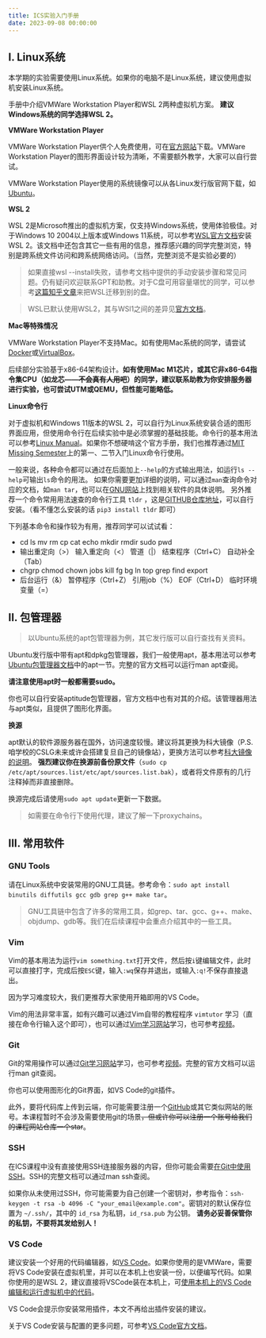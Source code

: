 ```yaml
---
title: ICS实验入门手册
date: 2023-09-08 00:00:00
---
```


## I. Linux系统

本学期的实验需要使用Linux系统。如果你的电脑不是Linux系统，建议使用虚拟机安装Linux系统。

手册中介绍VMWare Workstation Player和WSL 2两种虚拟机方案。 **建议Windows系统的同学选择WSL 2。**

**VMWare Workstation Player**

VMWare Workstation Player供个人免费使用，可在[官方网站](https://www.vmware.com/cn/products/workstation-player.html)下载。VMWare Workstation Player的图形界面设计较为清晰，不需要额外教学，大家可以自行尝试。

VMWare Workstation Player使用的系统镜像可以从各Linux发行版官网下载，如[Ubuntu](https://www.ubuntu.com)。

**WSL 2**

WSL 2是Microsoft推出的虚拟机方案，仅支持Windows系统，使用体验极佳。对于Windows 10 2004以上版本或Windows 11系统，可以参考[WSL官方文档](https://learn.microsoft.com/zh-cn/windows/wsl/install)安装WSL 2。该文档中还包含其它一些有用的信息，推荐感兴趣的同学完整浏览，特别是跨系统文件访问和跨系统网络访问。（当然，完整浏览不是实验必要的）

> 如果直接wsl --install失败，请参考文档中提供的手动安装步骤和常见问题。仍有疑问欢迎联系GPT和助教。对于C盘可用容量堪忧的同学，可以参考[这篇知乎文章](https://zhuanlan.zhihu.com/p/621873601)来把WSL迁移到别的盘。

> WSL已默认使用WSL2，其与WSl1之间的差异见[官方文档](https://learn.microsoft.com/zh-cn/windows/wsl/compare-versions)。

**Mac等特殊情况**

VMWare Workstation Player不支持Mac。如有使用Mac系统的同学，请尝试[Docker](https://www.docker.com/)或[VirtualBox](https://www.virtualbox.org/)。

后续部分实验基于x86-64架构设计。**如有使用Mac M1芯片，或其它非x86-64指令集CPU（如龙芯——~~不会真有人用吧~~）的同学，建议联系助教为你安排服务器进行实验，也可尝试UTM或QEMU，但性能可能略低。**

**Linux命令行**

对于虚拟机和Windows 11版本的WSL 2，可以自行为Linux系统安装合适的图形界面应用，但使用命令行在后续实验中是必须掌握的基础技能。命令行的基本用法可以参考[Linux Manual](https://man7.org/linux/man-pages/man1/intro.1.html)。如果你不想硬啃这个官方手册，我们也推荐通过[MIT Missing Semester](https://missing-semester-cn.github.io/)上的第一、二节入门Linux命令行使用。

一般来说，各种命令都可以通过在后面加上```--help```的方式输出用法，如运行```ls --help```可输出```ls```命令的用法。
如果你需要更加详细的说明，可以通过```man```查询命令对应的文档，如```man tar```，也可以在[GNU网站](https://www.gnu.org/software/software.html)上找到相关软件的具体说明。
另外推荐一个命令常用用法速查的命令行工具 `tldr` ，这是[GITHUB仓库地址](https://github.com/tldr-pages/tldr)，可以自行安装。（看不懂怎么安装的话 `pip3 install tldr` 即可）

下列基本命令和操作较为有用，推荐同学可以试试看：

* cd ls mv rm cp cat echo mkdir rmdir sudo pwd
* 输出重定向（>） 输入重定向（<） 管道（|） 结束程序（Ctrl+C） 自动补全（Tab）
* chgrp chmod chown jobs kill fg bg ln top grep find export
* 后台运行（&） 暂停程序（Ctrl+Z） 引用job（%） EOF（Ctrl+D） 临时环境变量（=）

## II. 包管理器

> 以Ubuntu系统的apt包管理器为例，其它发行版可以自行查找有关资料。

Ubuntu发行版中带有apt和dpkg包管理器，我们一般使用apt，基本用法可以参考[Ubuntu包管理器文档](https://ubuntu.com/server/docs/package-management)中的apt一节。完整的官方文档可以运行man apt查阅。

**请注意使用apt时一般都需要sudo。**

你也可以自行安装aptitude包管理器，官方文档中也有对其的介绍。该管理器用法与apt类似，且提供了图形化界面。

**换源**

apt默认的软件源服务器在国外，访问速度较慢。建议将其更换为科大镜像（P.S. 咱学校的CSLG未来或许会搭建复旦自己的镜像站），更换方法可以参考[科大镜像的说明](https://mirrors.ustc.edu.cn/help/ubuntu.html)。 **强烈建议你在换源前备份原文件**（```sudo cp /etc/apt/sources.list/etc/apt/sources.list.bak```），或者将文件原有的几行注释掉而非直接删除。

换源完成后请使用```sudo apt update```更新一下数据。

> 如需要在命令行下使用代理，建议了解一下proxychains。

## III. 常用软件

### GNU Tools

请在Linux系统中安装常用的GNU工具链。参考命令：```sudo apt install binutils diffutils gcc gdb grep g++ make tar```。

> GNU工具链中包含了许多的常用工具，如grep、tar、gcc、g++、make、objdump、gdb等。我们在后续课程中会重点介绍其中的一些工具。

### Vim

Vim的基本用法为运行```vim something.txt```打开文件，然后按```i```键编辑文件，此时可以直接打字，完成后按```ESC```键，输入```:wq```保存并退出，或输入```:q!```不保存直接退出。

因为学习难度较大，我们更推荐大家使用开箱即用的VS Code。

Vim的用法非常丰富，如有兴趣可以通过Vim自带的教程程序 `vimtutor` 学习（直接在命令行输入这个即可），也可以通过[Vim学习网站](https://vim-adventures.com/)学习，也可参考[视频](https://www.bilibili.com/video/BV13t4y1t7Wg)。

### Git

Git的常用操作可以通过[Git学习网站](https://learngitbranching.js.org/?locale=zh_CN)学习，也可参考[视频](https://www.bilibili.com/video/BV1r3411F7kn)。完整的官方文档可以运行man git查阅。

你也可以使用图形化的Git界面，如VS Code的git插件。

此外，要将代码库上传到云端，你可能需要注册一个[GitHub](www.github.com)或其它类似网站的账号。本课程暂时不会涉及需要使用git的场景~~，但或许你可以注册一个账号给我们的课程网站仓库一个star~~。

### SSH

在ICS课程中没有直接使用SSH连接服务器的内容，但你可能会需要[在Git中使用SSH](https://docs.github.com/cn/authentication/connecting-to-github-with-ssh/)。SSH的完整文档可以通过man ssh查阅。

如果你从未使用过SSH，你可能需要为自己创建一个密钥对，参考指令：```ssh-keygen -t rsa -b 4096 -C "your_email@example.com"```。密钥对的默认保存位置为 `~/.ssh/`，其中的 `id_rsa` 为私钥，`id_rsa.pub` 为公钥。 **请务必妥善保管你的私钥，不要将其发给别人！**

### VS Code

建议安装一个好用的代码编辑器，如[VS Code](https://code.visualstudio.com/)。如果你使用的是VMWare，需要将VS Code安装在虚拟机里，并可以在本机上也安装一份，以便编写代码。如果你使用的是WSL 2，建议直接将VSCode装在本机上，可[使用本机上的VS Code编辑和运行虚拟机中的代码](https://code.visualstudio.com/docs/remote/wsl)。

VS Code会提示你安装常用插件，本文不再给出插件安装的建议。

关于VS Code安装与配置的更多问题，可参考[VS Code官方文档](https://code.visualstudio.com/docs)。

